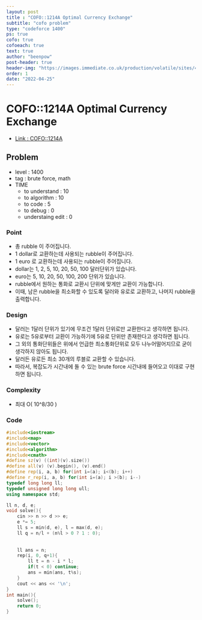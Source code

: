 ```yaml
---
layout: post
title : "COFO::1214A Optimal Currency Exchange"
subtitle: "cofo problem"
type: "codeforce 1400"
ps: true
cofo: true
cofoeach: true
text: true
author: "beenpow"
post-header: true
header-img: "https://images.immediate.co.uk/production/volatile/sites/4/2021/08/mountains-7ddde89.jpg?quality=90&resize=768,574"
order: 1
date: "2022-04-25"
---
```

# COFO::1214A Optimal Currency Exchange
- [Link : COFO::1214A](https://codeforces.com/problemset/problem/1214/A)


## Problem 

- level : 1400
- tag : brute force, math
- TIME
  - to understand    : 10
  - to algorithm     : 10
  - to code          : 5
  - to debug         : 0
  - understaing edit : 0

### Point
- 총 rubble 이 주어집니다.
- 1 dollar로 교환하는데 사용되는 rubble이 주어집니다.
- 1 euro 로 교환하는데 사용되는 rubble이 주어집니다.
- dollar는 1, 2, 5, 10, 20, 50, 100 달러단위가 있습니다.
- euro는 5, 10, 20, 50, 100, 200 단위가 있습니다.
- rubble에서 원하는 통화로 교환시 단위에 맞게만 교환이 가능합니다.
- 이때, 남은 rubble을 최소화할 수 있도록 달러와 유로로 교환하고,  나머지 rubble을 출력합니다.

### Design
- 달러는 1달러 단위가 있기에 무조건 1달러 단위로만 교환한다고 생각하면 됩니다.
- 유로는 5유로부터 교환이 가능하기에 5유로 단위만 존재한다고 생각하면 됩니다.
- 그 외의 통화단위들은 위에서 언급한 최소통화단위로 모두 나누어떨어지므로 굳이 생각하지 않아도 됩니다.
- 달러든 유로든 최소 30개의 루블로 교환할 수 있습니다.
- 따라서, 복잡도가 시간내에 돌 수 있는 brute force 시간내에 들어오고 이대로 구현하면 됩니다.

### Complexity
- 최대 O( 10^8/30 )

### Code

```cpp
#include<iostream>
#include<map>
#include<vector>
#include<algorithm>
#include<cmath>
#define sz(v) ((int)(v).size())
#define all(v) (v).begin(), (v).end()
#define rep(i, a, b) for(int i=(a); i<(b); i++)
#define r_rep(i, a, b) for(int i=(a); i >(b); i--)
typedef long long ll;
typedef unsigned long long ull;
using namespace std;

ll n, d, e;
void solve(){
    cin >> n >> d >> e;
    e *= 5;
    ll s = min(d, e), l = max(d, e);
    ll q = n/l + (n%l > 0 ? 1 : 0);
    
    
    ll ans = n;
    rep(i, 0, q+1){
        ll t = n - i * l;
        if(t < 0) continue;
        ans = min(ans, t%s);
    }
    cout << ans << '\n';
}
int main(){
    solve();
    return 0;
}
```
